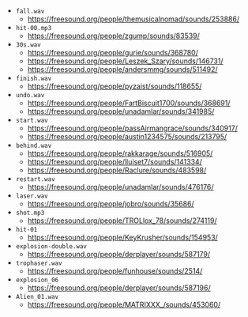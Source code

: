 - `fall.wav`
    - <https://freesound.org/people/themusicalnomad/sounds/253886/>
- `hit-00.mp3`
    - <https://freesound.org/people/zgump/sounds/83539/>
- `30s.wav`
    - <https://freesound.org/people/gurie/sounds/368780/>
    - <https://freesound.org/people/Leszek_Szary/sounds/146731/>
    - <https://freesound.org/people/andersmmg/sounds/511492/>
- `finish.wav`
    - <https://freesound.org/people/pyzaist/sounds/118655/>
- `undo.wav`
    - <https://freesound.org/people/FartBiscuit1700/sounds/368691/>
    - <https://freesound.org/people/unadamlar/sounds/341985/>
- `start.wav`
    - <https://freesound.org/people/passAirmangrace/sounds/340917/>
    - <https://freesound.org/people/austin1234575/sounds/213795/>
- `behind.wav`
    - <https://freesound.org/people/rakkarage/sounds/516905/>
    - <https://freesound.org/people/lluiset7/sounds/141334/>
    - <https://freesound.org/people/Raclure/sounds/483598/>
- `restart.wav`
    - <https://freesound.org/people/unadamlar/sounds/476176/>
- `laser.wav`
    - <https://freesound.org/people/jobro/sounds/35686/>
- `shot.mp3`
    - <https://freesound.org/people/TROLlox_78/sounds/274119/>
- `hit-01`
    - <https://freesound.org/people/KeyKrusher/sounds/154953/>
- `explosion-double.wav`
    - <https://freesound.org/people/derplayer/sounds/587179/>
- `trophaser.wav`
    - <https://freesound.org/people/funhouse/sounds/2514/>
- `explosion_06`
    - <https://freesound.org/people/derplayer/sounds/587196/>
- `Alien_01.wav`
    - <https://freesound.org/people/MATRIXXX_/sounds/453060/>
